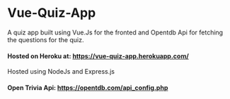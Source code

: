 # Vue-Quiz-App
A quiz app built using Vue.Js for the fronted and Opentdb Api for fetching the questions for the quiz.



#### Hosted on Heroku at: https://vue-quiz-app.herokuapp.com/
Hosted using NodeJs and Express.js

#### Open Trivia Api: https://opentdb.com/api_config.php
